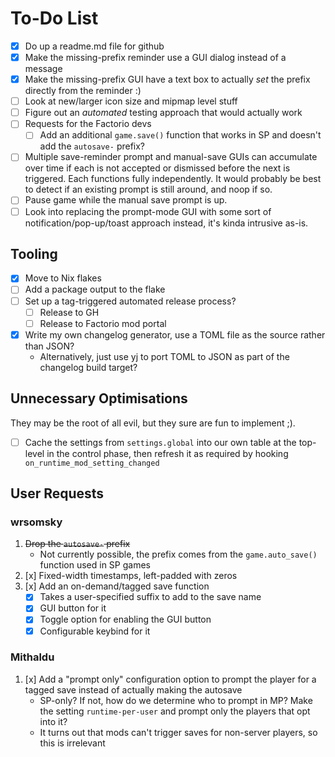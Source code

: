 # To-Do List

- [x] Do up a readme.md file for github
- [x] Make the missing-prefix reminder use a GUI dialog instead of a message
- [x] Make the missing-prefix GUI have a text box to actually *set* the prefix
  directly from the reminder :)
- [ ] Look at new/larger icon size and mipmap level stuff
- [ ] Figure out an *automated* testing approach that would actually work
- [ ] Requests for the Factorio devs
    - [ ] Add an additional `game.save()` function that works in SP and doesn't
      add the `autosave-` prefix?
- [ ] Multiple save-reminder prompt and manual-save GUIs can accumulate over
  time if each is not accepted or dismissed before the next is triggered. Each
  functions fully independently. It would probably be best to detect if an
  existing prompt is still around, and noop if so.
- [ ] Pause game while the manual save prompt is up.
- [ ] Look into replacing the prompt-mode GUI with some sort of
  notification/pop-up/toast approach instead, it's kinda intrusive as-is.

## Tooling

- [x] Move to Nix flakes
- [ ] Add a package output to the flake
- [ ] Set up a tag-triggered automated release process?
    - [ ] Release to GH
    - [ ] Release to Factorio mod portal
- [x] Write my own changelog generator, use a TOML file as the source rather
  than JSON?
    - Alternatively, just use yj to port TOML to JSON as part of the changelog
    build target?

## Unnecessary Optimisations

They may be the root of all evil, but they sure are fun to implement ;).

- [ ] Cache the settings from `settings.global` into our own table at the
  top-level in the control phase, then refresh it as required by hooking
  `on_runtime_mod_setting_changed`


## User Requests

### wrsomsky

1. ~~Drop the `autosave-` prefix~~
    - Not currently possible, the prefix comes from the `game.auto_save()`
    function used in SP games
2. [x] Fixed-width timestamps, left-padded with zeros
3. [x] Add an on-demand/tagged save function
    - [x] Takes a user-specified suffix to add to the save name
    - [x] GUI button for it
    - [x] Toggle option for enabling the GUI button
    - [x] Configurable keybind for it

### Mithaldu

1. [x] Add a "prompt only" configuration option to prompt the player for a
   tagged save instead of actually making the autosave
   - SP-only? If not, how do we determine who to prompt in MP? Make the setting
   `runtime-per-user` and prompt only the players that opt into it?
   - It turns out that mods can't trigger saves for non-server players, so this
   is irrelevant
